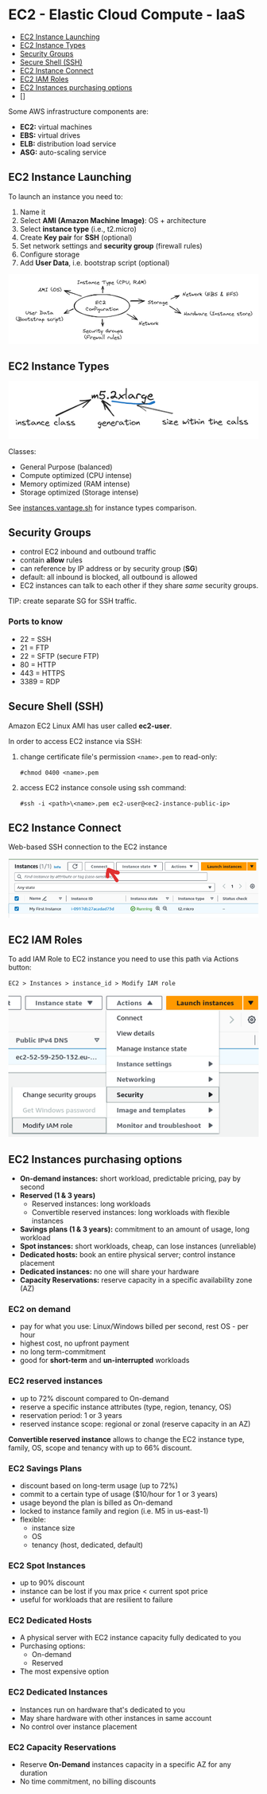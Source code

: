 # EC2 - Elastic Cloud Compute - IaaS

- [EC2 Instance Launching](#ec2-instance-launching)
- [EC2 Instance Types](#ec2-instance-types)
- [Security Groups](#security-groups)
- [Secure Shell (SSH)](#secure-shell-ssh)
- [EC2 Instance Connect](#ec2-instance-connect)
- [EC2 IAM Roles](#ec2-iam-roles)
- [EC2 Instances purchasing options](#ec2-instances-purchasing-options)
- []

Some AWS infrastructure components are:

- **EC2:** virtual machines
- **EBS:** virtual drives
- **ELB:** distribution load service
- **ASG:** auto-scaling service

## EC2 Instance Launching

To launch an instance you need to:

1. Name it
2. Select **AMI (Amazon Machine Image)**: OS + architecture
3. Select **instance type** (i.e., t2.micro)
4. Create **Key pair** for **SSH** (optional)
5. Set network settings and **security group** (firewall rules)
6. Configure storage
7. Add **User Data**, i.e. bootstrap script (optional)

![EC2 configuration](img/ec2_config.png)

## EC2 Instance Types

![Instance type naming convention](img/ec2_instance_type_naming_convention.png)

Classes:

- General Purpose (balanced)
- Compute optimized (CPU intense)
- Memory optimized (RAM intense)
- Storage optimized (Storage intense)

See [instances.vantage.sh](https://instances.vantage.sh) for instance types comparison.

## Security Groups

- control EC2 inbound and outbound traffic
- contain **allow** rules
- can reference by IP address or by security group (**SG**)
- default: all inbound is blocked, all outbound is allowed
- EC2 instances can talk to each other if they share *same* security groups.

TIP: create separate SG for SSH traffic.

### Ports to know

- 22 = SSH
- 21 = FTP
- 22 = SFTP (secure FTP)
- 80 = HTTP
- 443 = HTTPS
- 3389 = RDP

## Secure Shell (SSH)

Amazon EC2 Linux AMI has user called **ec2-user**.

In order to access EC2 instance via SSH:

1. change certificate file's permission `<name>.pem` to read-only:

    `#chmod 0400 <name>.pem`

2. access EC2 instance console using ssh command:

    `#ssh -i <path>\<name>.pem ec2-user@<ec2-instance-public-ip>`

## EC2 Instance Connect

Web-based SSH connection to the EC2 instance

![Instance Connect](img/ec2_instance_connect.png)

## EC2 IAM Roles

To add IAM Role to EC2 instance you need to use this path via Actions button:

`EC2 > Instances > instance_id > Modify IAM role`

![modify EC@ IAM role](img/ec2_role_ui.png)

## EC2 Instances purchasing options

- **On-demand instances:** short workload, predictable pricing, pay by second
- **Reserved (1 & 3 years)**
  - Reserved instances: long workloads
  - Convertible reserved instances: long workloads with flexible instances
- **Savings plans (1 & 3 years):** commitment to an amount of usage, long workload
- **Spot instances:** short workloads, cheap, can lose instances (unreliable)
- **Dedicated hosts:** book an entire physical server; control instance placement
- **Dedicated instances:** no one will share your hardware
- **Capacity Reservations:** reserve capacity in a specific availability zone (AZ)

### EC2 on demand

- pay for what you use: Linux/Windows billed per second, rest OS - per hour
- highest cost, no upfront payment
- no long term-commitment
- good for **short-term** and **un-interrupted** workloads

### EC2 reserved instances

- up to 72% discount compared to On-demand
- reserve a specific instance attributes  (type, region, tenancy, OS)
- reservation period: 1 or 3 years
- reserved instance scope: regional or zonal (reserve capacity in an AZ)

**Convertible reserved instance** allows to change the EC2 instance type, family, OS, scope and tenancy with up to 66% discount.

### EC2 Savings Plans

- discount based on long-term usage (up to 72%)
- commit to a certain type of usage ($10/hour for 1 or 3 years)
- usage beyond the plan is billed as On-demand
- locked to instance family and region (i.e. M5 in us-east-1)
- flexible:
  - instance size
  - OS
  - tenancy (host, dedicated, default)

### EC2 Spot Instances

- up to 90% discount
- instance can be lost if you max price < current spot price
- useful for workloads that are resilient to failure

### EC2 Dedicated Hosts

- A physical server with EC2 instance capacity fully dedicated to you
- Purchasing options:
  - On-demand
  - Reserved
- The most expensive option

### EC2 Dedicated Instances

- Instances run on hardware that's dedicated to you
- May share hardware with other instances in same account
- No control over instance placement

### EC2 Capacity Reservations

- Reserve **On-Demand** instances capacity in a specific AZ for any duration
- No time commitment, no billing discounts
